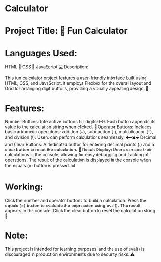 # Calculator
# Project Title: 🎉 Fun Calculator

# Languages Used:

HTML 📝
CSS 🎨
JavaScript 💻
Description:

This fun calculator project features a user-friendly interface built using HTML, CSS, and JavaScript.
It employs Flexbox for the overall layout and Grid for arranging digit buttons, providing a visually appealing design. 🌈

# Features:

Number Buttons: Interactive buttons for digits 0-9. Each button appends its value to the calculation string when clicked. 🔢
Operator Buttons: Includes basic arithmetic operations: addition (+), subtraction (-), multiplication (*), and division (/). Users can perform calculations seamlessly. ➕➖✖️➗
Decimal and Clear Buttons: A dedicated button for entering decimal points (.) and a clear button to reset the calculation. 🧹
Result Display: Users can see their calculations in the console, allowing for easy debugging and tracking of operations. The result of the calculation is displayed in the console when the equals (=) button is pressed. 📊

# Working:

Click the number and operator buttons to build a calculation.
Press the equals (=) button to evaluate the expression using eval(). The result appears in the console.
Click the clear button to reset the calculation string. 🧮

# Note:

This project is intended for learning purposes, and the use of eval() is discouraged in production environments due to security risks. ⚠️
